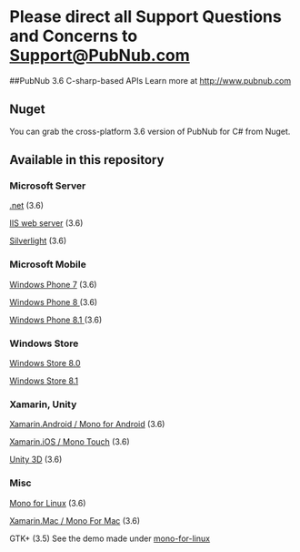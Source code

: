 # Please direct all Support Questions and Concerns to Support@PubNub.com

##PubNub 3.6 C-sharp-based APIs
Learn more at http://www.pubnub.com

## Nuget
You can grab the cross-platform 3.6 version of PubNub for C# from Nuget.

## Available in this repository

### Microsoft Server

[.net](csharp.net) (3.6)

[IIS web server](iis) (3.6)

[Silverlight](silverlight) (3.6)

### Microsoft Mobile
[Windows Phone 7](windows-phone-7) (3.6)

[Windows Phone 8 ](windows-phone-8) (3.6)

[Windows Phone 8.1 ](windows-phone-81) (3.6)


### Windows Store
[Windows Store 8.0](windows-store/windows8/PubnubWindowsStore)

[Windows Store 8.1](windows-store/windows81/PubnubWindowsStore)

### Xamarin, Unity
[Xamarin.Android / Mono for Android](mono-for-android) (3.6)

[Xamarin.iOS / Mono Touch](monotouch) (3.6)

[Unity 3D](unity) (3.6)

### Misc
[Mono for Linux](mono-for-linux/PubNub-Messaging) (3.6)

[Xamarin.Mac / Mono For Mac](mono-for-mac) (3.6)

GTK+ (3.5)
See the demo made under [mono-for-linux](mono-for-linux/Demo/GTK%2B)


